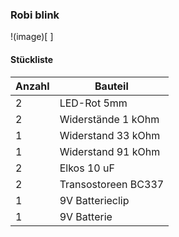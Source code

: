 ### Robi blink

!(image)[ ]


#### Stückliste                                            

|Anzahl| Bauteil                           |
|------|-----------------------------------|
|    2 | LED-Rot 5mm                       | 
|    2 | Widerstände 1 kOhm            	   |
|    1 | Widerstand 33 kOhm	               | 
|    1 | Widerstand 91 kOhm	 	             | 
|    2 | Elkos 10 uF 			                 |
|    2 | Transostoreen BC337               |
|    1 | 9V Batterieclip                   |
|    1 | 9V Batterie                       |
